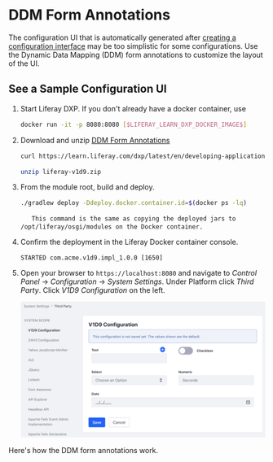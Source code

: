 # DDM Form Annotations

The configuration UI that is automatically generated after [creating a configuration interface](./setting-and-accessing-configurations.html#creating-the-configuration-interface) may be too simplistic for some configurations. Use the Dynamic Data Mapping (DDM) form annotations to customize the layout of the UI.

## See a Sample Configuration UI

1. Start Liferay DXP. If you don't already have a docker container, use

    ```bash
    docker run -it -p 8080:8080 [$LIFERAY_LEARN_DXP_DOCKER_IMAGE$]
    ```

1. Download and unzip [DDM Form Annotations](./liferay-v1d9.zip)

    ```bash
    curl https://learn.liferay.com/dxp/latest/en/developing-applications/core-frameworks/configurable-application/liferay-v3d9.zip -O
    ```

    ```bash
    unzip liferay-v1d9.zip
    ```

1. From the module root, build and deploy.

    ```bash
    ./gradlew deploy -Ddeploy.docker.container.id=$(docker ps -lq)
    ```

    ```note::
       This command is the same as copying the deployed jars to /opt/liferay/osgi/modules on the Docker container.
    ```

1. Confirm the deployment in the Liferay Docker container console.

    ```
    STARTED com.acme.v1d9.impl_1.0.0 [1650]
    ```

1. Open your browser to `https://localhost:8080` and navigate to *Control Panel* &rarr; *Configuration* &rarr; *System Settings*. Under Platform click *Third Party*. Click *V1D9 Configuration* on the left.

    ![The UI layout is customized by DDM form annotations.](./ddm-form-annotations/images/01.png)

Here's how the DDM form annotations work.

